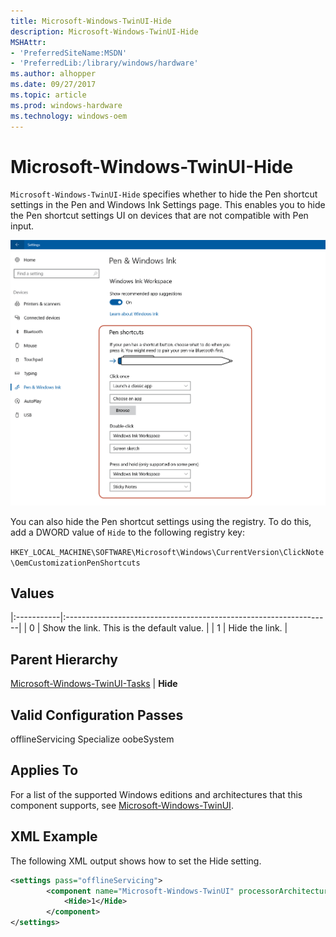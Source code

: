 ```yaml
---
title: Microsoft-Windows-TwinUI-Hide
description: Microsoft-Windows-TwinUI-Hide
MSHAttr:
- 'PreferredSiteName:MSDN'
- 'PreferredLib:/library/windows/hardware'
ms.author: alhopper
ms.date: 09/27/2017
ms.topic: article
ms.prod: windows-hardware
ms.technology: windows-oem
---
```

# Microsoft-Windows-TwinUI-Hide

`Microsoft-Windows-TwinUI-Hide` specifies whether to hide the Pen shortcut settings in the Pen and Windows Ink Settings page. This enables you to hide the Pen shortcut settings UI on devices that are not compatible with Pen input.

![Pen Shortcuts UI](images/hide-pen-shortcut-settings.png)

You can also hide the Pen shortcut settings using the registry. To do this, add a DWORD value of `Hide` to the following registry key:

`HKEY_LOCAL_MACHINE\SOFTWARE\Microsoft\Windows\CurrentVersion\ClickNote\OemCustomizationPenShortcuts`

## Values

|:-----------|:------------------------------------------------------------------|
| 0          | Show the link. This is the default value.                         |
| 1          | Hide the link.                                                    |

## Parent Hierarchy

[Microsoft-Windows-TwinUI-Tasks](microsoft-windows-twinui.md) | **Hide**

## Valid Configuration Passes

offlineServicing
Specialize
oobeSystem

## Applies To

For a list of the supported Windows editions and architectures that this component supports, see [Microsoft-Windows-TwinUI](microsoft-windows-twinui.md).

## XML Example

The following XML output shows how to set the Hide setting.

```xml
<settings pass="offlineServicing">
        <component name="Microsoft-Windows-TwinUI" processorArchitecture="amd64" publicKeyToken="31bf3856ad364e35" language="neutral" versionScope="nonSxS" xmlns:wcm="http://schemas.microsoft.com/WMIConfig/2002/State" xmlns:xsi="http://www.w3.org/2001/XMLSchema-instance">
            <Hide>1</Hide>
        </component>
</settings>
```
